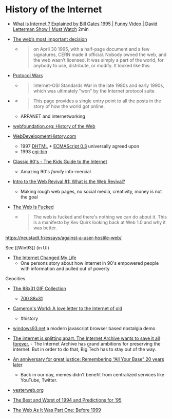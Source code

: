 History of the Internet
=======================

* [What is Internet ? Explained by Bill Gates 1995 | Funny Video | David Letterman Show | Must Watch](https://www.youtube.com/watch?v=gipL_CEw-fk) 2min
* [The web’s most important decision](https://thehistoryoftheweb.com/postscript/the-webs-most-important-decision/)
    * > on April 30 1995, with a half-page document and a few signatures, CERN made it official. Nobody owned the web, and the web wasn’t licensed. It was simply a part of the world, for anybody to use, distribute, or modify. It looked like this:
* [Protocol Wars](https://en.wikipedia.org/wiki/Protocol_Wars)
    * > Internet–OSI Standards War in the late 1980s and early 1990s, which was ultimately "won" by the Internet protocol suite
* [](https://technicshistory.com/the-backbone/)
    * > This page provides a single entry point to all the posts in the story of how the world got online.
    * ARPANET and internetworking

* [webfoundation.org: History of the Web](https://webfoundation.org/about/vision/history-of-the-web/)
* [WebDevelopmentHistory.com](https://webdevelopmenthistory.com/)
    * 1997 [DHTML](https://webdevelopmenthistory.com/1997-the-year-of-dhtml/) + [ECMAScript 0.3](http://archives.ecma-international.org/1997/TC39/97-001.pdf) universally agreed upon
    * 1993 [cgi-bin](https://webdevelopmenthistory.com/1993-cgi-scripts-and-early-server-side-web-programming/)

* [Classic 90's - The Kids Guide to the Internet](https://www.youtube.com/watch?v=mfMrVKnGzwg)
    * Amazing 90's _family_ info-mercial
* [Intro to the Web Revival #1: What is the Web Revival?](https://thoughts.melonking.net/guides/introduction-to-the-web-revival-1-what-is-the-web-revival)
    * Making rough web pages, no social media, creativity, money is not the goal

* [The Web Is Fucked](https://thewebisfucked.com/)
    * > The web is fucked and there's nothing we can do about it. This is a manifesto by Kev Quirk looking back at Web 1.0 and why it was better. 

https://neustadt.fr/essays/against-a-user-hostile-web/

See [[Win93]] (in UI)

* [The Internet Changed My Life](https://pointersgonewild.com/2022/01/19/the-internet-changed-my-life/)
    * One persons story about how internet in 90's empowered people with information and pulled out of poverty

Geocities

* [The 88x31 GIF Collection](http://cyber.dabamos.de/88x31/)
    * [700 88x31](https://anlucas.neocities.org/88x31Buttons.html)
* [Cameron's World: A love letter to the Internet of old](https://www.cameronsworld.net/)
    * #history
* [windows93.net](https://www.windows93.net/) a modern javascript browser based nostalgia demo

* [The internet is splitting apart. The Internet Archive wants to save it all forever.](https://www.protocol.com/internet-archive-preserving-future) - The Internet Archive has grand ambitions for preserving the internet. But in order to do that, Big Tech has to stay out of the way.

* [An anniversary for great justice: Remembering “All Your Base” 20 years later](https://arstechnica.com/gaming/2021/02/get-ready-to-feel-old-the-all-your-base-music-video-turns-20-today/)
    * Back in our day, memes didn't benefit from centralized services like YouTube, Twitter.

* [yesterweb.org](https://yesterweb.org/)

* [The Best and Worst of 1994 and Predictions for '95](http://www.panix.com/~kgreenb/iw/bwv6n1.htm)

* [The Web As It Was Part One: Before 1999](http://brassicgamer.blogspot.com/2018/11/the-web-as-it-was-part-one-before-1999.html)